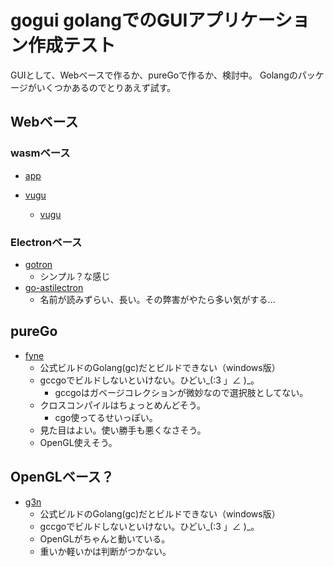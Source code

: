 # gogui golangでのGUIアプリケーション作成テスト

GUIとして、Webベースで作るか、pureGoで作るか、検討中。
Golangのパッケージがいくつかあるのでとりあえず試す。

## Webベース

### wasmベース

* [app](https://github.com/maxence-charriere/app)

* [vugu](https://github.com/vugu/vugu)
	* [vugu](https://www.vugu.org/)


### Electronベース

* [gotron](https://github.com/Equanox/gotron)
	* シンプル？な感じ
* [go-astilectron](https://github.com/asticode/go-astilectron)
	* 名前が読みずらい、長い。その弊害がやたら多い気がする...

## pureGo

* [fyne](https://github.com/fyne-io/fyne)
	* 公式ビルドのGolang(gc)だとビルドできない（windows版）
	* gccgoでビルドしないといけない。ひどい\_(:3 」∠ )\_。
		* gccgoはガベージコレクションが微妙なので選択肢としてない。
	* クロスコンパイルはちょっとめんどそう。
		* cgo使ってるせいっぽい。
	* 見た目はよい。使い勝手も悪くなさそう。
	* OpenGL使えそう。


## OpenGLベース？
* [g3n](https://github.com/g3n/engine)
	* 公式ビルドのGolang(gc)だとビルドできない（windows版）
	* gccgoでビルドしないといけない。ひどい\_(:3 」∠ )\_。
	* OpenGLがちゃんと動いている。
	* 重いか軽いかは判断がつかない。
